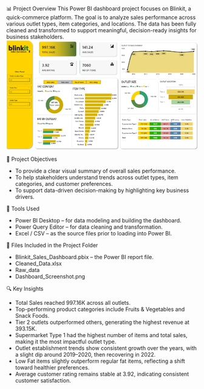 📊 Project Overview
This Power BI dashboard project focuses on Blinkit, a quick-commerce platform. The goal is to analyze sales performance across various outlet types, item categories, and locations. The data has been fully cleaned and transformed to support meaningful, decision-ready insights for business stakeholders.
![Dashboard Preview](dashboard/Dashboard_preview.png)

🎯 Project Objectives
- To provide a clear visual summary of overall sales performance.
- To help stakeholders understand trends across outlet types, item categories, and customer preferences.
- To support data-driven decision-making by highlighting key business drivers.

🧰 Tools Used
- Power BI Desktop – for data modeling and building the dashboard.
- Power Query Editor – for data cleaning and transformation.
- Excel / CSV – as the source files prior to loading into Power BI.

📁 Files Included in the Project Folder
- Blinkit_Sales_Dashboard.pbix 
– the Power BI report file.
- Cleaned_Data.xlsx
- Raw_data
- Dashboard_Screenshot.png
  
🔍 Key Insights
- Total Sales reached 997.16K across all outlets.
- Top-performing product categories include Fruits & Vegetables and Snack Foods.
- Tier 2 outlets outperformed others, generating the highest revenue at 393.15K.
- Supermarket Type 1 had the highest number of items and total sales, making it the most impactful outlet type.
- Outlet establishment trends show consistent growth over the years, with a slight dip around 2019–2020, then recovering in 2022.
- Low Fat items slightly outperform regular fat items, reflecting a shift toward healthier preferences.
- Average customer rating remains stable at 3.92, indicating consistent customer satisfaction.
